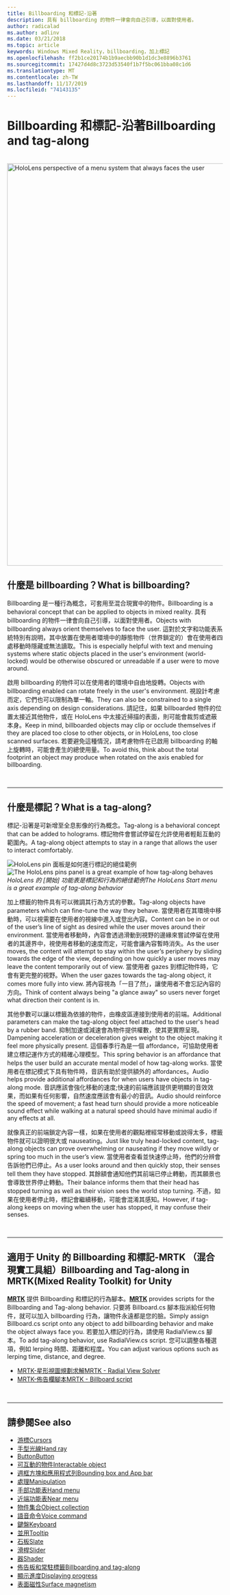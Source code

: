 ```yaml
---
title: Billboarding 和標記-沿著
description: 具有 billboarding 的物件一律會向自己引導，以面對使用者。
author: radicalad
ms.author: adlinv
ms.date: 03/21/2018
ms.topic: article
keywords: Windows Mixed Reality，billboarding，加上標記
ms.openlocfilehash: ff2b1ce20174b1b9aecbb90b1d1dc3e8896b3761
ms.sourcegitcommit: 17427d4d8c3723d53540f1b7f5bc061bba08c1d6
ms.translationtype: MT
ms.contentlocale: zh-TW
ms.lasthandoff: 11/17/2019
ms.locfileid: "74143135"
---
```

# <a name="billboarding-and-tag-along"></a><span data-ttu-id="7e5df-104">Billboarding 和標記-沿著</span><span class="sxs-lookup"><span data-stu-id="7e5df-104">Billboarding and tag-along</span></span>

<br>

<img src="images/UX/MRTK_TagAlong.gif" alt="HoloLens perspective of a menu system that always faces the user" width="940px">
<br>

## <a name="what-is-billboarding"></a><span data-ttu-id="7e5df-105">什麼是 billboarding？</span><span class="sxs-lookup"><span data-stu-id="7e5df-105">What is billboarding?</span></span>

<span data-ttu-id="7e5df-106">Billboarding 是一種行為概念，可套用至混合現實中的物件。</span><span class="sxs-lookup"><span data-stu-id="7e5df-106">Billboarding is a behavioral concept that can be applied to objects in mixed reality.</span></span> <span data-ttu-id="7e5df-107">具有 billboarding 的物件一律會向自己引導，以面對使用者。</span><span class="sxs-lookup"><span data-stu-id="7e5df-107">Objects with billboarding always orient themselves to face the user.</span></span> <span data-ttu-id="7e5df-108">這對於文字和功能表系統特別有説明，其中放置在使用者環境中的靜態物件（世界鎖定的）會在使用者四處移動時隱藏或無法讀取。</span><span class="sxs-lookup"><span data-stu-id="7e5df-108">This is especially helpful with text and menuing systems where static objects placed in the user's environment (world-locked) would be otherwise obscured or unreadable if a user were to move around.</span></span>

<span data-ttu-id="7e5df-109">啟用 billboarding 的物件可以在使用者的環境中自由地旋轉。</span><span class="sxs-lookup"><span data-stu-id="7e5df-109">Objects with billboarding enabled can rotate freely in the user's environment.</span></span> <span data-ttu-id="7e5df-110">視設計考慮而定，它們也可以限制為單一軸。</span><span class="sxs-lookup"><span data-stu-id="7e5df-110">They can also be constrained to a single axis depending on design considerations.</span></span> <span data-ttu-id="7e5df-111">請記住，如果 billboarded 物件的位置太接近其他物件，或在 HoloLens 中太接近掃描的表面，則可能會裁剪或遮蔽本身。</span><span class="sxs-lookup"><span data-stu-id="7e5df-111">Keep in mind, billboarded objects may clip or occlude themselves if they are placed too close to other objects, or in HoloLens, too close scanned surfaces.</span></span> <span data-ttu-id="7e5df-112">若要避免這種情況，請考慮物件在已啟用 billboarding 的軸上旋轉時，可能會產生的總使用量。</span><span class="sxs-lookup"><span data-stu-id="7e5df-112">To avoid this, think about the total footprint an object may produce when rotated on the axis enabled for billboarding.</span></span>

<br>

---
## <a name="what-is-a-tag-along"></a><span data-ttu-id="7e5df-113">什麼是標記？</span><span class="sxs-lookup"><span data-stu-id="7e5df-113">What is a tag-along?</span></span>

<span data-ttu-id="7e5df-114">標記-沿著是可新增至全息影像的行為概念。</span><span class="sxs-lookup"><span data-stu-id="7e5df-114">Tag-along is a behavioral concept that can be added to holograms.</span></span> <span data-ttu-id="7e5df-115">標記物件會嘗試停留在允許使用者輕鬆互動的範圍內。</span><span class="sxs-lookup"><span data-stu-id="7e5df-115">A tag-along object attempts to stay in a range that allows the user to interact comfortably.</span></span>

<span data-ttu-id="7e5df-116">![HoloLens pin 面板是如何進行標記的絕佳範例](images/tagalong-1000px.jpg)</span><span class="sxs-lookup"><span data-stu-id="7e5df-116">![The HoloLens pins panel is a great example of how tag-along behaves](images/tagalong-1000px.jpg)</span></span><br>
<span data-ttu-id="7e5df-117">*HoloLens 的 [開始] 功能表是標記和行為的絕佳範例*</span><span class="sxs-lookup"><span data-stu-id="7e5df-117">*The HoloLens Start menu is a great example of tag-along behavior*</span></span>

<span data-ttu-id="7e5df-118">加上標籤的物件具有可以微調其行為方式的參數。</span><span class="sxs-lookup"><span data-stu-id="7e5df-118">Tag-along objects have parameters which can fine-tune the way they behave.</span></span> <span data-ttu-id="7e5df-119">當使用者在其環境中移動時，可以視需要在使用者的視線中進入或登出內容。</span><span class="sxs-lookup"><span data-stu-id="7e5df-119">Content can be in or out of the user’s line of sight as desired while the user moves around their environment.</span></span> <span data-ttu-id="7e5df-120">當使用者移動時，內容會透過滑動到視野的邊緣來嘗試停留在使用者的其邊界中，視使用者移動的速度而定，可能會讓內容暫時消失。</span><span class="sxs-lookup"><span data-stu-id="7e5df-120">As the user moves, the content will attempt to stay within the user’s periphery by sliding towards the edge of the view, depending on how quickly a user moves may leave the content temporarily out of view.</span></span> <span data-ttu-id="7e5df-121">當使用者 gazes 到標記物件時，它會有更完整的視野。</span><span class="sxs-lookup"><span data-stu-id="7e5df-121">When the user gazes towards the tag-along object, it comes more fully into view.</span></span> <span data-ttu-id="7e5df-122">將內容視為「一目了然」，讓使用者不會忘記內容的方向。</span><span class="sxs-lookup"><span data-stu-id="7e5df-122">Think of content always being "a glance away" so users never forget what direction their content is in.</span></span>

<span data-ttu-id="7e5df-123">其他參數可以讓以標籤為依據的物件，由橡皮區連接到使用者的前端。</span><span class="sxs-lookup"><span data-stu-id="7e5df-123">Additional parameters can make the tag-along object feel attached to the user's head by a rubber band.</span></span> <span data-ttu-id="7e5df-124">抑制加速或減速會為物件提供權數，使其更實際呈現。</span><span class="sxs-lookup"><span data-stu-id="7e5df-124">Dampening acceleration or deceleration gives weight to the object making it feel more physically present.</span></span> <span data-ttu-id="7e5df-125">這個春季行為是一個 affordance，可協助使用者建立標記運作方式的精確心理模型。</span><span class="sxs-lookup"><span data-stu-id="7e5df-125">This spring behavior is an affordance that helps the user build an accurate mental model of how tag-along works.</span></span> <span data-ttu-id="7e5df-126">當使用者在標記模式下具有物件時，音訊有助於提供額外的 affordances。</span><span class="sxs-lookup"><span data-stu-id="7e5df-126">Audio helps provide additional affordances for when users have objects in tag-along mode.</span></span> <span data-ttu-id="7e5df-127">音訊應該會強化移動的速度;快速的前端應該提供更明顯的音效效果，而如果有任何影響，自然速度應該會有最小的音訊。</span><span class="sxs-lookup"><span data-stu-id="7e5df-127">Audio should reinforce the speed of movement; a fast head turn should provide a more noticeable sound effect while walking at a natural speed should have minimal audio if any effects at all.</span></span>

<span data-ttu-id="7e5df-128">就像真正的前端鎖定內容一樣，如果在使用者的觀點裡經常移動或說得太多，標籤物件就可以證明很大或 nauseating。</span><span class="sxs-lookup"><span data-stu-id="7e5df-128">Just like truly head-locked content, tag-along objects can prove overwhelming or nauseating if they move wildly or spring too much in the user’s view.</span></span> <span data-ttu-id="7e5df-129">當使用者查看並快速停止時，他們的分辨會告訴他們已停止。</span><span class="sxs-lookup"><span data-stu-id="7e5df-129">As a user looks around and then quickly stop, their senses tell them they have stopped.</span></span> <span data-ttu-id="7e5df-130">其餘額會通知他們其前端已停止轉動，而其願景也會導致世界停止轉動。</span><span class="sxs-lookup"><span data-stu-id="7e5df-130">Their balance informs them that their head has stopped turning as well as their vision sees the world stop turning.</span></span> <span data-ttu-id="7e5df-131">不過，如果在使用者停止時，標記會繼續移動，可能會混淆其感知。</span><span class="sxs-lookup"><span data-stu-id="7e5df-131">However, if tag-along keeps on moving when the user has stopped, it may confuse their senses.</span></span>

<br>

---

## <a name="billboarding-and-tag-along-in-mrtkmixed-reality-toolkit-for-unity"></a><span data-ttu-id="7e5df-132">適用于 Unity 的 Billboarding 和標記-MRTK （混合現實工具組）</span><span class="sxs-lookup"><span data-stu-id="7e5df-132">Billboarding and Tag-along in MRTK(Mixed Reality Toolkit) for Unity</span></span>
<span data-ttu-id="7e5df-133">**[MRTK](https://github.com/Microsoft/MixedRealityToolkit-Unity)** 提供 Billboarding 和標記的行為腳本。</span><span class="sxs-lookup"><span data-stu-id="7e5df-133">**[MRTK](https://github.com/Microsoft/MixedRealityToolkit-Unity)** provides scripts for the Billboarding and Tag-along behavior.</span></span> <span data-ttu-id="7e5df-134">只要將 Billboard.cs 腳本指派給任何物件，就可以加入 billboarding 行為，讓物件永遠都是您的臉。</span><span class="sxs-lookup"><span data-stu-id="7e5df-134">Simply assign Billboard.cs script onto any object to add billboarding behavior and make the object always face you.</span></span> <span data-ttu-id="7e5df-135">若要加入標記的行為，請使用 RadialView.cs 腳本。</span><span class="sxs-lookup"><span data-stu-id="7e5df-135">To add tag-along behavior, use RadialView.cs script.</span></span> <span data-ttu-id="7e5df-136">您可以調整各種選項，例如 lerping 時間、距離和程度。</span><span class="sxs-lookup"><span data-stu-id="7e5df-136">You can adjust various options such as lerping time, distance, and degree.</span></span>

* [<span data-ttu-id="7e5df-137">MRTK-星形視圖規劃求解</span><span class="sxs-lookup"><span data-stu-id="7e5df-137">MRTK - Radial View Solver</span></span>](https://microsoft.github.io/MixedRealityToolkit-Unity/Documentation/README_Solver.html#radialview)
* [<span data-ttu-id="7e5df-138">MRTK-佈告欄腳本</span><span class="sxs-lookup"><span data-stu-id="7e5df-138">MRTK - Billboard script</span></span>](https://github.com/microsoft/MixedRealityToolkit-Unity/blob/mrtk_release/Assets/MixedRealityToolkit.SDK/Features/UX/Scripts/Utilities/Billboard.cs)


<br>

---

## <a name="see-also"></a><span data-ttu-id="7e5df-139">請參閱</span><span class="sxs-lookup"><span data-stu-id="7e5df-139">See also</span></span>

* [<span data-ttu-id="7e5df-140">游標</span><span class="sxs-lookup"><span data-stu-id="7e5df-140">Cursors</span></span>](cursors.md)
* [<span data-ttu-id="7e5df-141">手型光線</span><span class="sxs-lookup"><span data-stu-id="7e5df-141">Hand ray</span></span>](point-and-commit.md)
* [<span data-ttu-id="7e5df-142">Button</span><span class="sxs-lookup"><span data-stu-id="7e5df-142">Button</span></span>](button.md)
* [<span data-ttu-id="7e5df-143">可互動的物件</span><span class="sxs-lookup"><span data-stu-id="7e5df-143">Interactable object</span></span>](interactable-object.md)
* [<span data-ttu-id="7e5df-144">週框方塊和應用程式列</span><span class="sxs-lookup"><span data-stu-id="7e5df-144">Bounding box and App bar</span></span>](app-bar-and-bounding-box.md)
* [<span data-ttu-id="7e5df-145">處理</span><span class="sxs-lookup"><span data-stu-id="7e5df-145">Manipulation</span></span>](direct-manipulation.md)
* [<span data-ttu-id="7e5df-146">手部功能表</span><span class="sxs-lookup"><span data-stu-id="7e5df-146">Hand menu</span></span>](hand-menu.md)
* [<span data-ttu-id="7e5df-147">近端功能表</span><span class="sxs-lookup"><span data-stu-id="7e5df-147">Near menu</span></span>](near-menu.md)
* [<span data-ttu-id="7e5df-148">物件集合</span><span class="sxs-lookup"><span data-stu-id="7e5df-148">Object collection</span></span>](object-collection.md)
* [<span data-ttu-id="7e5df-149">語音命令</span><span class="sxs-lookup"><span data-stu-id="7e5df-149">Voice command</span></span>](voice-input.md)
* [<span data-ttu-id="7e5df-150">鍵盤</span><span class="sxs-lookup"><span data-stu-id="7e5df-150">Keyboard</span></span>](keyboard.md)
* [<span data-ttu-id="7e5df-151">並用</span><span class="sxs-lookup"><span data-stu-id="7e5df-151">Tooltip</span></span>](tooltip.md)
* [<span data-ttu-id="7e5df-152">石板</span><span class="sxs-lookup"><span data-stu-id="7e5df-152">Slate</span></span>](slate.md)
* [<span data-ttu-id="7e5df-153">滑桿</span><span class="sxs-lookup"><span data-stu-id="7e5df-153">Slider</span></span>](slider.md)
* [<span data-ttu-id="7e5df-154">器</span><span class="sxs-lookup"><span data-stu-id="7e5df-154">Shader</span></span>](shader.md)
* [<span data-ttu-id="7e5df-155">佈告板和常駐標籤</span><span class="sxs-lookup"><span data-stu-id="7e5df-155">Billboarding and tag-along</span></span>](billboarding-and-tag-along.md)
* [<span data-ttu-id="7e5df-156">顯示進度</span><span class="sxs-lookup"><span data-stu-id="7e5df-156">Displaying progress</span></span>](progress.md)
* [<span data-ttu-id="7e5df-157">表面磁性</span><span class="sxs-lookup"><span data-stu-id="7e5df-157">Surface magnetism</span></span>](surface-magnetism.md)

